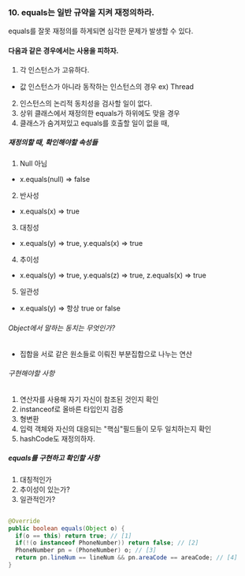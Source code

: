 ### 10. equals는 일반 규약을 지켜 재정의하라.

equals를 잘못 재정의를 하게되면 심각한 문제가 발생할 수 있다.

#### 다음과 같은 경우에서는 사용을 피하자.

1. 각 인스턴스가 고유하다.
  -  값 인스턴스가 아니라 동작하는 인스턴스의 경우 ex) Thread

2. 인스턴스의 논리적 동치성을 검사할 일이 없다.
3. 상위 클래스에서 재정의한 equals가 하위에도 맞을 경우
4. 클래스가 숨겨져있고 equals를 호출할 일이 없을 때,


##### 재정의할 때, 확인해야할 속성들

1. Null 아님
* x.equals(null) => false 
2. 반사성
* x.equals(x) => true 
3. 대칭성
* x.equals(y) => true, y.equals(x) => true
4. 추이성
* x.equals(y) => true, y.equals(z) => true, z.equals(x) => true
5. 일관성
* x.equals(y) => 항상 true or false

###### Object에서 말하는 동치는 무엇인가?

* 집합을 서로 같은 원소들로 이뤄진 부분집합으로 나누는 연산

###### 구현해야할 사항

1. 연산자를 사용해 자기 자신이 참조된 것인지 확인
2. instanceof로 올바른 타입인지 검증
3. 형변환
4. 입력 객체와 자신의 대응되는 "핵심"필드들이 모두 일치하는지 확인
5. hashCode도 재정의하자.

##### equals를 구현하고 확인할 사항 
1. 대칭적인가
2. 추이성이 있는가?
3. 일관적인가?

```java

@Override
public boolean equals(Object o) {
  if(o == this) return true; // [1]
  if(!(o instanceof PhoneNumber)) return false; // [2]
  PhoneNumber pn = (PhoneNumber) o; // [3]
  return pn.lineNum == lineNum && pn.areaCode == areaCode; // [4]
}
```

